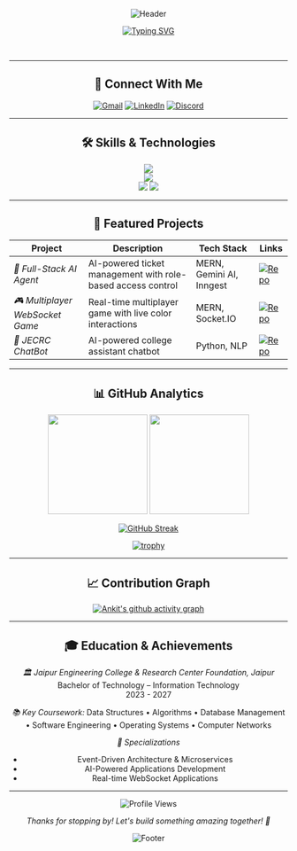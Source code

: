 <div align="center">

![Header](https://capsule-render.vercel.app/api?type=waving&color=gradient&customColorList=6,11,20&height=180&section=header&text=Ankit%20Sharma&fontSize=42&fontColor=fff&animation=twinkling&fontAlignY=32&desc=Full%20Stack%20Developer%20%7C%20MERN%20Enthusiast&descAlignY=51&descAlign=50)

</div>

<div align="center">
  
  [![Typing SVG](https://readme-typing-svg.herokuapp.com?font=Fira+Code&size=22&duration=3000&pause=1000&color=58A6FF&center=true&vCenter=true&width=440&lines=Hey+there!+I'm+Ankit+👋;Full+Stack+Developer+💻;MERN+Stack+Enthusiast+⚡;AI+%26+WebSocket+Expert+🤖;Always+Learning+New+Things+🚀)](https://git.io/typing-svg)

</div>

<br clear="both">

---

<div align="center">


## 🤝 Connect With Me  

</div>

<div align="center">

[![Gmail](https://img.shields.io/badge/Gmail-D14836?style=for-the-badge&logo=gmail&logoColor=white)](mailto:ankitsharma101.exe@gmail.com)
[![LinkedIn](https://img.shields.io/badge/LinkedIn-0077B5?style=for-the-badge&logo=linkedin&logoColor=white)](https://linkedin.com/in/ankit-sharma101)
[![Discord](https://img.shields.io/badge/Discord-7289DA?style=for-the-badge&logo=discord&logoColor=white)](https://discordapp.com/users/546522151050805258)

</div>

---


<div align="center">

## 🛠️ Skills & Technologies  

</div>

<div align="center">

<img src="https://skillicons.dev/icons?i=js,ts,go,cpp,c,python,html,css,react" />
<br>
<img src="https://skillicons.dev/icons?i=nextjs,nodejs,express,mongodb,postgres,mysql,prisma" />
<br>
<img src="https://skillicons.dev/icons?i=docker,terraform,gcp,git,github,vscode,postman" />

<img src="https://skillicons.dev/icons?i=tailwind" />

</div>

---

<div align="center">

## 🚀 Featured Projects  

</div>

<div align="center">

| Project | Description | Tech Stack | Links |
|---------|-------------|------------|-------|
| *🤖 Full-Stack AI Agent* | AI-powered ticket management with role-based access control | MERN, Gemini AI, Inngest | [![Repo](https://img.shields.io/badge/Repo-181717?style=flat-square&logo=github)](https://github.com/ankitsharma101/smart-tickets) |
| *🎮 Multiplayer WebSocket Game* | Real-time multiplayer game with live color interactions | MERN, Socket.IO | [![Repo](https://img.shields.io/badge/Repo-181717?style=flat-square&logo=github)](https://github.com/ankitsharma101/multiplayer-game) |
| *🤖 JECRC ChatBot* | AI-powered college assistant chatbot | Python, NLP | [![Repo](https://img.shields.io/badge/Repo-181717?style=flat-square&logo=github)](https://github.com/ankitsharma101/jecrc-chat-bot) |

</div>

---

<div align="center">

## 📊 GitHub Analytics  

</div>

<div align="center">

<img height="180em" src="https://github-readme-stats.vercel.app/api?username=ankitsharma101&show_icons=true&theme=tokyonight&include_all_commits=true&count_private=true&hide_border=true"/>
<img height="180em" src="https://github-readme-stats.vercel.app/api/top-langs/?username=ankitsharma101&layout=compact&theme=tokyonight&hide_border=true&langs_count=8"/>

</div>

<div align="center">

[![GitHub Streak](https://streak-stats.demolab.com/?user=ankitsharma101&theme=tokyonight&hide_border=true)](https://git.io/streak-stats)

</div>

<div align="center">

[![trophy](https://github-profile-trophy.vercel.app/?username=ankitsharma101&theme=tokyonight&no-frame=true&row=1&column=6&margin-w=15&margin-h=15)](https://github.com/ryo-ma/github-profile-trophy)

</div>

---

<div align="center">

## 📈 Contribution Graph  

</div>

<div align="center">

[![Ankit's github activity graph](https://github-readme-activity-graph.vercel.app/graph?username=ankitsharma101&theme=tokyo-night&hide_border=true&area=true)](https://github.com/ashutosh00710/github-readme-activity-graph)

</div>

---

<div align="center">

## 🎓 Education & Achievements  

</div>

<div align="center">

*🏛️ Jaipur Engineering College & Research Center Foundation, Jaipur*  
Bachelor of Technology – Information Technology  
2023 - 2027  

*📚 Key Coursework:* Data Structures • Algorithms • Database Management • Software Engineering • Operating Systems • Computer Networks  

*🏅 Specializations*  
- Event-Driven Architecture & Microservices
- AI-Powered Applications Development
- Real-time WebSocket Applications

</div>

---

<div align="center">

<img src="https://komarev.com/ghpvc/?username=ankitsharma101&label=Profile%20views&color=0e75b6&style=flat" alt="Profile Views" />

*Thanks for stopping by! Let's build something amazing together! 🚀*

</div>

<div align="center">

![Footer](https://capsule-render.vercel.app/api?type=waving&color=gradient&customColorList=6,11,20&height=100&section=footer)

</div>
